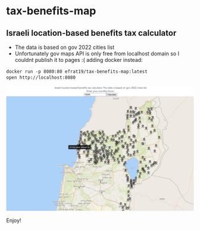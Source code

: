 # tax-benefits-map
## Israeli location-based benefits tax calculator

- The data is based on gov 2022 cities list
- Unfortunately gov maps API is only free from localhost domain so I couldnt publish it to pages :( adding docker instead:

```console
docker run -p 8080:80 efrat19/tax-benefits-map:latest
open http://localhost:8080
```
![demo](./demo.png)


Enjoy!
